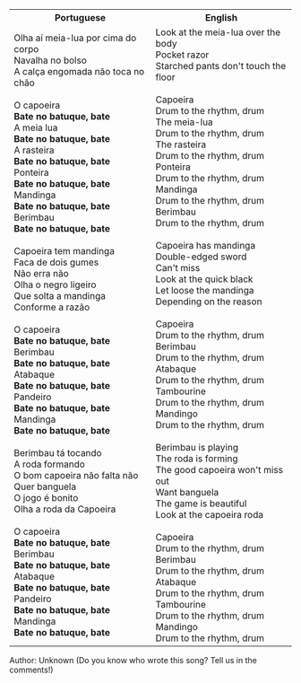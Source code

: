<table class="capoeira-table">
    <tr class="header-row">
        <th>Portuguese</th>
        <th>English</th>
    </tr>
    <tr>
        <td>Olha aí meia-lua por cima do corpo<br>Navalha no bolso<br>A calça engomada não toca no chão<br><br>O capoeira<br><strong>Bate no batuque, bate</strong><br>A meia lua<br><strong>Bate no batuque, bate</strong><br>A rasteira<br><strong>Bate no batuque, bate</strong><br>Ponteira<br><strong>Bate no batuque, bate</strong><br>Mandinga<br><strong>Bate no batuque, bate</strong><br>Berimbau<br><strong>Bate no batuque, bate</strong><br><br>Capoeira tem mandinga<br>Faca de dois gumes<br>Não erra não<br>Olha o negro ligeiro<br>Que solta a mandinga<br>Conforme a razão<br><br>O capoeira<br><strong>Bate no batuque, bate</strong><br>Berimbau<br><strong>Bate no batuque, bate</strong><br>Atabaque<br><strong>Bate no batuque, bate</strong><br>Pandeiro<br><strong>Bate no batuque, bate</strong><br>Mandinga<br><strong>Bate no batuque, bate</strong><br><br>Berimbau tá tocando<br>A roda formando<br>O bom capoeira não falta não<br>Quer banguela<br>O jogo é bonito<br>Olha a roda da Capoeira<br><br>O capoeira<br><strong>Bate no batuque, bate</strong><br>Berimbau<br><strong>Bate no batuque, bate</strong><br>Atabaque<br><strong>Bate no batuque, bate</strong><br>Pandeiro<br><strong>Bate no batuque, bate</strong><br>Mandinga<br><strong>Bate no batuque, bate</strong></td>
        <td>Look at the meia-lua over the body<br>Pocket razor<br>Starched pants don't touch the floor<br><br>Capoeira<br>Drum to the rhythm, drum<br>The meia-lua<br>Drum to the rhythm, drum<br>The rasteira<br>Drum to the rhythm, drum<br>Ponteira<br>Drum to the rhythm, drum<br>Mandinga<br>Drum to the rhythm, drum<br>Berimbau<br>Drum to the rhythm, drum<br><br>Capoeira has mandinga<br>Double-edged sword<br>Can't miss<br>Look at the quick black<br>Let loose the mandinga<br>Depending on the reason<br><br>Capoeira<br>Drum to the rhythm, drum<br>Berimbau<br>Drum to the rhythm, drum<br>Atabaque<br>Drum to the rhythm, drum<br>Tambourine<br>Drum to the rhythm, drum<br>Mandingo<br>Drum to the rhythm, drum<br><br>Berimbau is playing<br>The roda is forming<br>The good capoeira won't miss out<br>Want banguela<br>The game is beautiful<br>Look at the capoeira roda<br><br>Capoeira<br>Drum to the rhythm, drum<br>Berimbau<br>Drum to the rhythm, drum<br>Atabaque<br>Drum to the rhythm, drum<br>Tambourine<br>Drum to the rhythm, drum<br>Mandingo<br>Drum to the rhythm, drum</td>
    </tr>
</table>

<figcaption>
Author: Unknown (Do you know who wrote this song? Tell us in the comments!)
</figcaption>